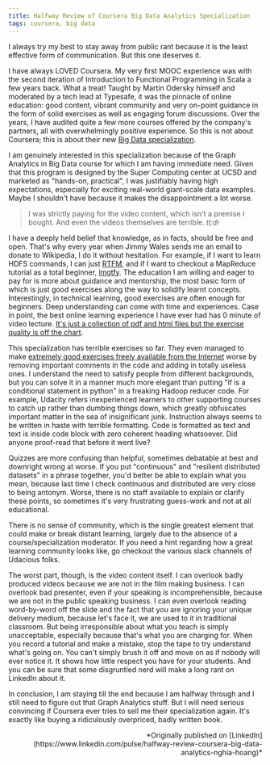 ```yaml
---
title: Halfway Review of Coursera Big Data Analytics Specialization
tags: coursera, big data
---
```


I always try my best to stay away from public rant because it is the least effective form of communication. But this one deserves it.

I have always LOVED Coursera. My very first MOOC experience was with the second iteration of Introduction to Functional Programming in Scala a few years back. What a treat! Taught by Martin Odersky himself and moderated by a tech lead at Typesafe, it was the pinnacle of online education: good content, vibrant community and very on-point guidance in the form of solid exercises as well as engaging forum discussions. Over the years, I have audited quite a few more courses offered by the company's partners, all with overwhelmingly positive experience. So this is not about Coursera; this is about their new [Big Data specialization](https://www.coursera.org/specializations/big-data).

I am genuinely interested in this specialization because of the Graph Analytics in Big Data course for which I am having immediate need. Given that this program is designed by the Super Computing center at UCSD and marketed as "hands-on, practical", I was justifiably having high expectations, especially for exciting real-world giant-scale data examples. Maybe I shouldn't have because it makes the disappointment a lot worse.

> I was strictly paying for the video content, which isn't a premise I bought. And even the videos themselves are terrible.
*tl;dr*

I have a deeply held belief that knowledge, as in facts, should be free and open.
That's why every year when Jimmy Wales sends me an email to donate to Wikipedia, I do it without hesitation.
For example, if I want to learn HDFS commands, I can just [RTFM](https://en.wikipedia.org/wiki/RTFM),
and if I want to checkout a MapReduce tutorial as a total beginner, [lmgtfy](http://lmgtfy.com/?q=map+reduce+tutorial).
The education I am willing and eager to pay for is more about guidance and mentorship,
the most basic form of which is just good exercises along the way to solidify learnt concepts.
Interestingly, in technical learning, good exercises are often enough for beginners.
Deep understanding can come with time and experiences.
Case in point, the best online learning experience I have ever had has 0 minute of video lecture.
[It's just a collection of pdf and html files but the exercise quality is off the chart](https://www.seas.upenn.edu/~cis194/spring13/).

This specialization has terrible exercises so far.
They even managed to make [extremely good exercises freely available from the Internet](http://www.michael-noll.com/tutorials/writing-an-hadoop-mapreduce-program-in-python/) worse by removing important comments in the code and adding in totally useless ones. I understand the need to satisfy people from different backgrounds, but you can solve it in a manner much more elegant than putting "if is a conditional statement in python" in a freaking Hadoop reducer code. For example, Udacity refers inexperienced learners to other supporting courses to catch up rather than dumbing things down, which greatly obfuscates important matter in the sea of insignificant junk. Instruction always seems to be written in haste with terrible formatting. Code is formatted as text and text is inside code block with zero coherent heading whatsoever. Did anyone proof-read that before it went live?

Quizzes are more confusing than helpful, sometimes debatable at best and downright wrong at worse. If you put "continuous" and "resilient distributed datasets" in a phrase together, you'd better be able to explain what you mean, because last time I check continuous and distributed are very close to being antonym. Worse, there is no staff available to explain or clarify these points, so sometimes it's very frustrating guess-work and not at all educational.

There is no sense of community, which is the single greatest element that could make or break distant learning, largely due to the absence of a course/specialization moderator. If you need a hint regarding how a great learning community looks like, go checkout the various slack channels of Udacious folks.

The worst part, though, is the video content itself. I can overlook badly produced videos because we are not in the film making business. I can overlook bad presenter, even if your speaking is incomprehensible, because we are not in the public speaking business. I can even overlook reading word-by-word off the slide and the fact that you are ignoring your unique delivery medium, because let's face it, we are used to it in traditional classroom. But being irresponsible about what you teach is simply unacceptable, especially because that's what you are charging for. When you record a tutorial and make a mistake, stop the tape to try understand what's going on. You can't simply brush it off and move on as if nobody will ever notice it. It shows how little respect you have for your students. And you can be sure that some disgruntled nerd will make a long rant on LinkedIn about it.

<p class="typl8-drop-cap">
In conclusion, I am staying till the end because I am halfway through and I still need to figure out that Graph Analytics stuff.
But I will need serious convincing if Coursera ever tries to sell me their specialization again.
It's exactly like buying a ridiculously overpriced, badly written book.
</p>

<p style="text-align:right">
*Originally published on [LinkedIn](https://www.linkedin.com/pulse/halfway-review-coursera-big-data-analytics-nghia-hoang)*
</p>
